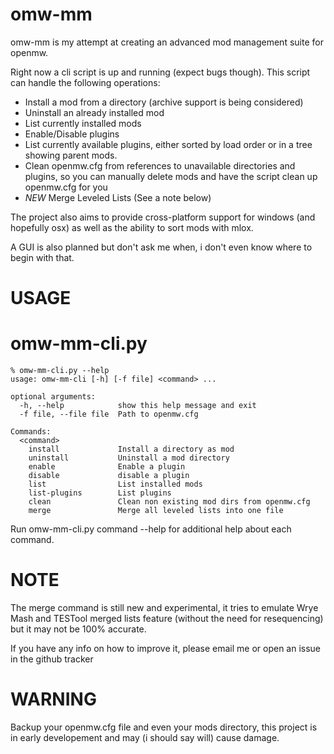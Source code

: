 # omw-mm
omw-mm is my attempt at creating an advanced mod management suite for openmw.

Right now a cli script is up and running (expect bugs though).
This script can handle the following operations:
  - Install a mod from a directory (archive support is being considered)
  - Uninstall an already installed mod
  - List currently installed mods
  - Enable/Disable plugins
  - List currently available plugins, either sorted by load order or in a tree showing parent mods.
  - Clean openmw.cfg from references to unavailable directories and plugins, so you can manually delete mods and have the script clean up openmw.cfg for you
  - *NEW* Merge Leveled Lists (See a note below)

The project also aims to provide cross-platform support for windows (and hopefully osx) as well as the ability to sort mods with mlox.

A GUI is also planned but don't ask me when, i don't even know where to begin with that.
# USAGE

omw-mm-cli.py
================
```
% omw-mm-cli.py --help
usage: omw-mm-cli [-h] [-f file] <command> ...

optional arguments:
  -h, --help            show this help message and exit
  -f file, --file file  Path to openmw.cfg

Commands:
  <command>
    install             Install a directory as mod
    uninstall           Uninstall a mod directory
    enable              Enable a plugin
    disable             disable a plugin
    list                List installed mods
    list-plugins        List plugins
    clean               Clean non existing mod dirs from openmw.cfg
    merge               Merge all leveled lists into one file
```
Run omw-mm-cli.py command --help for additional help about each command.

# NOTE
The merge command is still new and experimental, it tries to emulate Wrye Mash and TESTool merged lists feature (without the need for resequencing) but it may not be 100% accurate.

If you have any info on how to improve it, please email me or open an issue in the github tracker


# WARNING
Backup your openmw.cfg file and even your mods directory, this project is in early developement and may (i should say will) cause damage.
